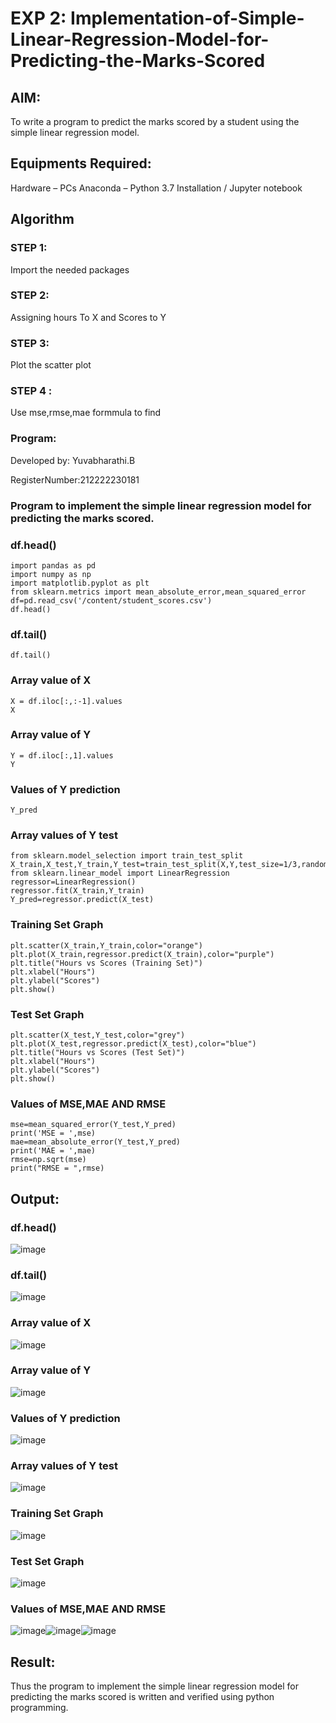 # EXP 2: Implementation-of-Simple-Linear-Regression-Model-for-Predicting-the-Marks-Scored
## AIM:
To write a program to predict the marks scored by a student using the simple linear regression model.

## Equipments Required:
Hardware – PCs
Anaconda – Python 3.7 Installation / Jupyter notebook
## Algorithm
### STEP 1:
Import the needed packages

### STEP 2:
Assigning hours To X and Scores to Y

### STEP 3:
Plot the scatter plot

### STEP 4 :
Use mse,rmse,mae formmula to find

### Program:
Developed by: Yuvabharathi.B

RegisterNumber:212222230181

### Program to implement the simple linear regression model for predicting the marks scored.

### df.head()
```
import pandas as pd
import numpy as np
import matplotlib.pyplot as plt
from sklearn.metrics import mean_absolute_error,mean_squared_error
df=pd.read_csv('/content/student_scores.csv')
df.head()
```
### df.tail()
```
df.tail()
```
### Array value of X
```
X = df.iloc[:,:-1].values
X
```
### Array value of Y
```
Y = df.iloc[:,1].values
Y
```
### Values of Y prediction
```
Y_pred
```
### Array values of Y test
```
from sklearn.model_selection import train_test_split
X_train,X_test,Y_train,Y_test=train_test_split(X,Y,test_size=1/3,random_state=0)
from sklearn.linear_model import LinearRegression
regressor=LinearRegression()
regressor.fit(X_train,Y_train)
Y_pred=regressor.predict(X_test)
```
### Training Set Graph
```
plt.scatter(X_train,Y_train,color="orange")
plt.plot(X_train,regressor.predict(X_train),color="purple")
plt.title("Hours vs Scores (Training Set)")
plt.xlabel("Hours")
plt.ylabel("Scores")
plt.show()
```
### Test Set Graph
```
plt.scatter(X_test,Y_test,color="grey")
plt.plot(X_test,regressor.predict(X_test),color="blue")
plt.title("Hours vs Scores (Test Set)")
plt.xlabel("Hours")
plt.ylabel("Scores")
plt.show()
```
### Values of MSE,MAE AND RMSE
```
mse=mean_squared_error(Y_test,Y_pred)
print('MSE = ',mse)
mae=mean_absolute_error(Y_test,Y_pred)
print('MAE = ',mae)
rmse=np.sqrt(mse)
print("RMSE = ",rmse)
```
## Output:
### df.head()
![image](https://github.com/yuvabharathib/Implementation-of-Simple-Linear-Regression-Model-for-Predicting-the-Marks-Scored/assets/113497404/8cca104c-ec18-4159-a41d-b85d1f4c75d0)


### df.tail()
![image](https://github.com/yuvabharathib/Implementation-of-Simple-Linear-Regression-Model-for-Predicting-the-Marks-Scored/assets/113497404/e2a3d5b3-d910-480a-bdba-b1bc3feeda15)


### Array value of X
![image](https://github.com/yuvabharathib/Implementation-of-Simple-Linear-Regression-Model-for-Predicting-the-Marks-Scored/assets/113497404/26ec42bc-2658-4a60-975c-dd2b47e6f670)


### Array value of Y
![image](https://github.com/yuvabharathib/Implementation-of-Simple-Linear-Regression-Model-for-Predicting-the-Marks-Scored/assets/113497404/4067c173-c46d-4e9d-ba4b-ab6ded42c060)


### Values of Y prediction
![image](https://github.com/yuvabharathib/Implementation-of-Simple-Linear-Regression-Model-for-Predicting-the-Marks-Scored/assets/113497404/c106d590-d799-45f3-9937-8b739a4e1cfc)


### Array values of Y test
![image](https://github.com/yuvabharathib/Implementation-of-Simple-Linear-Regression-Model-for-Predicting-the-Marks-Scored/assets/113497404/37e6652e-2a09-4b4b-8ebb-82c39c3ff5f1)


### Training Set Graph
![image](https://github.com/yuvabharathib/Implementation-of-Simple-Linear-Regression-Model-for-Predicting-the-Marks-Scored/assets/113497404/a8574185-8810-4f07-bb1e-3644049dd098)


### Test Set Graph
![image](https://github.com/yuvabharathib/Implementation-of-Simple-Linear-Regression-Model-for-Predicting-the-Marks-Scored/assets/113497404/8cbea21c-058a-4ccd-aae7-6ff72ebc57e8)


### Values of MSE,MAE AND RMSE
![image](https://github.com/yuvabharathib/Implementation-of-Simple-Linear-Regression-Model-for-Predicting-the-Marks-Scored/assets/113497404/2f82d59e-ce09-4f66-9aa9-d860625b11e0)![image](https://github.com/yuvabharathib/Implementation-of-Simple-Linear-Regression-Model-for-Predicting-the-Marks-Scored/assets/113497404/2331e7a4-a013-461c-a13b-2cd2c5e00aa1)![image](https://github.com/yuvabharathib/Implementation-of-Simple-Linear-Regression-Model-for-Predicting-the-Marks-Scored/assets/113497404/fc880418-4dbc-4225-ba35-d3a0c4bdf66b)
## Result:
Thus the program to implement the simple linear regression model for predicting the marks scored is written and verified using python programming.
